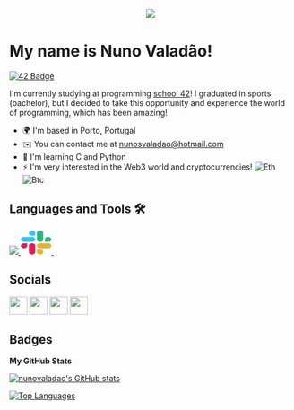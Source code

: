 <p align="center">
  <img src="https://media.giphy.com/media/WSBeyxvC1jH496xQGA/giphy.gif" width="150"/>
  
My name is Nuno Valadão! 
====================================================================================================================================  
<div id="badges" align="left">
  <a href="https://profile.intra.42.fr/users/nsoares-">
    <img src="https://img.shields.io/badge/Porto | Student 💻-gray?style=for-the-badge&logo=42" alt="42 Badge"/>
  </a>
</div>

I'm currently studying at programming [school 42](https://www.42porto.com)! I graduated in sports (bachelor), but I decided to take this opportunity and experience the world of programming, which has been amazing!

* 🌍  I'm based in Porto, Portugal 
* ✉️  You can contact me at [nunosvaladao@hotmail.com](mailto:nunosvaladao@hotmail.com) 
* 🧠  I'm learning C and Python 
* ⚡   I'm very interested in the Web3 world and cryptocurrencies!   <img src="https://github.com/spothq/cryptocurrency-icons/blob/master/svg/icon/eth.svg" title="Eth" alt="Eth" width="20" height="18"/>&nbsp; <img src="https://github.com/spothq/cryptocurrency-icons/blob/master/svg/icon/btc.svg" title="Btc" alt="Btc" width="20" height="18"/>&nbsp;


## Languages and Tools 🛠️

<p align="left">
  <a href="https://skillicons.dev">
    <img src="https://skillicons.dev/icons?i=c,git,github,vscode" />
    <img src="https://github.com/devicons/devicon/blob/master/icons/slack/slack-original.svg" title="Slack" alt="Slack" width="55" height="43"/>&nbsp;
  </a>
</p>

## Socials 

<p align="left"> <a href="https://discord.com/users/nsvaladao" target="_blank" rel="noreferrer"><img src="https://raw.githubusercontent.com/danielcranney/readme-generator/main/public/icons/socials/discord.svg" width="32" height="32" /></a> <a href="https://www.github.com/nunovaladao" target="_blank" rel="noreferrer"><img src="https://raw.githubusercontent.com/danielcranney/readme-generator/main/public/icons/socials/github-dark.svg" width="32" height="32" /></a> <a href="https://www.twitter.com/@nuno_valadao" target="_blank" rel="noreferrer"><img src="https://raw.githubusercontent.com/danielcranney/readme-generator/main/public/icons/socials/twitter.svg" width="32" height="32" /></a> <a href="https://www.twitch.tv/nunovaladao6" target="_blank" rel="noreferrer"><img src="https://raw.githubusercontent.com/danielcranney/readme-generator/main/public/icons/socials/twitch.svg" width="32" height="32" /></a></p>

## Badges

<b>My GitHub Stats</b>

<a href="http://www.github.com/nunovaladao"><img src="https://github-readme-stats.vercel.app/api?username=nunovaladao&show_icons=true&hide=&count_private=true&title_color=f97316&text_color=0891b2&icon_color=ffffff&bg_color=1c1917&hide_border=true&show_icons=true" alt="nunovaladao's GitHub stats" /></a></p>
<a href="https://github.com/nunovaladao" align="left"><img src="https://github-readme-stats.vercel.app/api/top-langs/?username=nunovaladao&langs_count=10&title_color=f97316&text_color=0891b2&icon_color=ffffff&bg_color=1c1917&hide_border=true&locale=en&custom_title=Top%20%Languages" alt="Top Languages" /></a>
